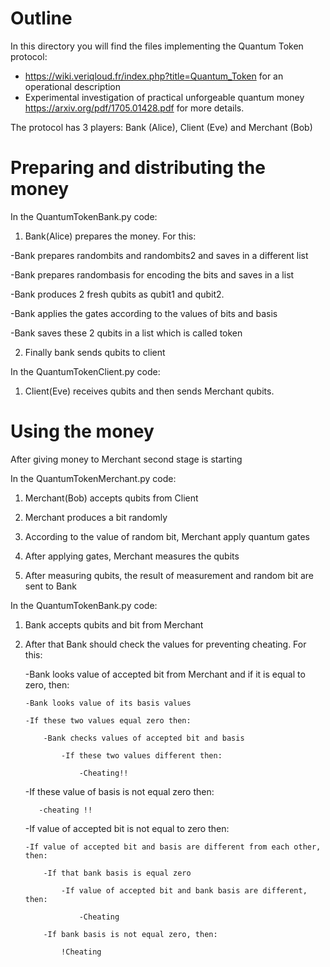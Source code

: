 # Outline
In this directory you will find the files implementing the Quantum Token protocol:
- https://wiki.veriqloud.fr/index.php?title=Quantum_Token for an operational description
- Experimental investigation of practical unforgeable quantum money https://arxiv.org/pdf/1705.01428.pdf for more details.

The protocol has 3 players: Bank (Alice), Client (Eve) and Merchant (Bob)

# Preparing and distributing the money
In the QuantumTokenBank.py code:

1) Bank(Alice) prepares the money. For this:

  -Bank prepares randombits and randombits2 and saves in a different list
  
  -Bank prepares randombasis for encoding the bits and saves in a list
  
  -Bank produces 2 fresh qubits as qubit1 and qubit2. 
  
  -Bank applies the gates according to the values of bits and basis
  
  -Bank saves these 2 qubits in a list which is called token 
  
2) Finally bank sends qubits to client
  
In the QuantumTokenClient.py code:

1) Client(Eve) receives qubits and then sends Merchant qubits.

# Using the money
After giving money to Merchant second stage is starting

In the QuantumTokenMerchant.py code:

1) Merchant(Bob) accepts qubits from Client

2) Merchant produces a bit randomly

3) According to the value of random bit, Merchant apply quantum gates

4) After applying gates, Merchant measures the qubits

5) After measuring qubits, the result of measurement and random bit are sent to Bank

In the QuantumTokenBank.py code:

1) Bank accepts qubits and bit from Merchant

2) After that Bank should check the values for preventing cheating. For this:

   -Bank looks value of accepted bit from Merchant and if it is equal to zero, then:
   
       -Bank looks value of its basis values
   
       -If these two values equal zero then:
   
           -Bank checks values of accepted bit and basis
       
               -If these two values different then:
           
                   -Cheating!!
      -If these value of basis is not equal zero then: 
          
          -cheating !!
          
   -If value of accepted bit is not equal to zero then:
   
       -If value of accepted bit and basis are different from each other, then:
       
           -If that bank basis is equal zero
           
               -If value of accepted bit and bank basis are different, then:
               
                   -Cheating
                   
           -If bank basis is not equal zero, then:
            
               !Cheating
                
                
